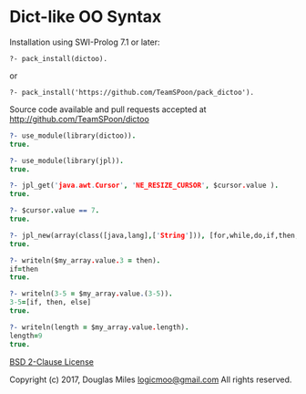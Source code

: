 # Dict-like OO Syntax


Installation using SWI-Prolog 7.1 or later:

    ?- pack_install(dictoo).

  or

    ?- pack_install('https://github.com/TeamSPoon/pack_dictoo'). 



Source code available and pull requests accepted at
http://github.com/TeamSPoon/dictoo

```prolog
?- use_module(library(dictoo)).
true.

?- use_module(library(jpl)).
true.

?- jpl_get('java.awt.Cursor', 'NE_RESIZE_CURSOR', $cursor.value ).
true.

?- $cursor.value == 7.
true.

?- jpl_new(array(class([java,lang],['String'])), [for,while,do,if,then,else,try,catch,finally], $my_array.value).
true.

?- writeln($my_array.value.3 = then).
if=then
true.

?- writeln(3-5 = $my_array.value.(3-5)).
3-5=[if, then, else]
true.

?- writeln(length = $my_array.value.length).
length=9
true.


```



[BSD 2-Clause License](LICENSE.md)

Copyright (c) 2017, 
Douglas Miles <logicmoo@gmail.com>
All rights reserved.


